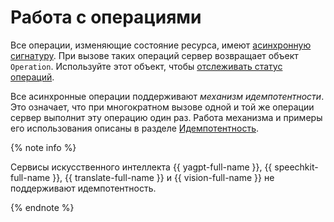 # Работа с операциями

Все операции, изменяющие состояние ресурса, имеют [асинхронную сигнатуру](async.md). При вызове таких операций сервер возвращает объект `Operation`. Используйте этот объект, чтобы [отслеживать статус операций](operation.md#monitoring).

Все асинхронные операции поддерживают _механизм идемпотентности_. Это означает, что при многократном вызове одной и той же операции сервер выполнит эту операцию один раз. Работа механизма и примеры его использования описаны в разделе [Идемпотентность](idempotency.md).


{% note info %}

Сервисы искусственного интеллекта {{ yagpt-full-name }}, {{ speechkit-full-name }}, {{ translate-full-name }} и {{ vision-full-name }} не поддерживают идемпотентность.

{% endnote %}

